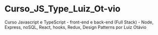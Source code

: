 # Curso_JS_Type_Luiz_Ot-vio
Curso Javascript e TypeScript - front-end e back-end (Full Stack) - Node, Express, noSQL, React, hooks, Redux, Design Patterns por Luiz Otávio
